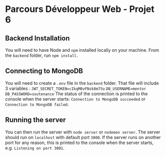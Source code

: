# Parcours Développeur Web - Projet 6

## Backend Installation

You will need to have Node and `npm` installed locally on your machine.
From the `backend` folder, run `npm install`.

## Connecting to MongoDB

You will need to create a `.env` file in the `backend` folder.
That file will include 3 variables :
`JWT_SECRET_TOKEN=cIkqM0vFNsk8m75o`
`DB_USERNAME=mentor`
`DB_PASSWORD=soutenance`
The status of the connection is printed to the console when the server starts: `Connection to MongoDB succeeded` or `Connection to MongoDB failed`.

## Running the server

You can then run the server with `node server` or `nodemon server`.
The server should run on `localhost` with default port `3000`.
If the server runs on another port for any reason, this is printed to the console when the server starts, e.g. `Listening on port 3001`.
